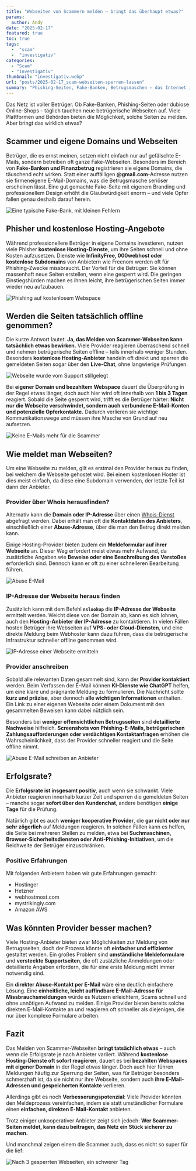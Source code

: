 ```yaml
---
title: "Webseiten von Scammern melden – bringt das überhaupt etwas?"
params:
  author: Andy
date: "2025-02-17"
featured: true
toc: true
tags:
  -  "scam"
  -  "investigativ"
categories:
  - "Scam"
  - "Investigativ"
thumbnail: "investigativ.webp"
url: "posts/2025-02-17_scam-webseiten-sperren-lassen"
summary: "Phishing-Seiten, Fake-Banken, Betrugsmaschen – das Internet ist voller Scams. Aber was passiert, wenn man solche Webseiten meldet? Werden sie wirklich gesperrt oder bleibt alles beim Alten? Ich habe es ausprobiert und teile meine Erfahrungen."
---
```


Das Netz ist voller Betrüger. Ob Fake-Banken, Phishing-Seiten oder dubiose Online-Shops – täglich tauchen neue betrügerische Webseiten auf. Viele Plattformen und Behörden bieten die Möglichkeit, solche Seiten zu melden. Aber bringt das wirklich etwas? 

## Scammer und eigene Domains und Webseiten

Betrüger, die es ernst meinen, setzen nicht einfach nur auf gefälschte E-Mails, sondern betreiben oft ganze Fake-Webseiten. Besonders im Bereich von **Fake-Banken und Finanzbetrug** registrieren sie eigene Domains, die täuschend echt wirken. Statt einer auffälligen **@gmail.com**-Adresse nutzen sie firmeneigene E-Mail-Domains, was die Betrugsmasche seriöser erscheinen lässt. Eine gut gemachte Fake-Seite mit eigenem Branding und professionellem Design erhöht die Glaubwürdigkeit enorm – und viele Opfer fallen genau deshalb darauf herein.  

![Eine typische Fake-Bank, mit kleinen Fehlern](/posts/2025-02-12_silvana-tenreyro-teil-2/bank.webp)

## Phisher und kostenlose Hosting-Angebote

Während professionellere Betrüger in eigene Domains investieren, nutzen viele Phisher **kostenlose Hosting-Dienste**, um ihre Seiten schnell und ohne Kosten aufzusetzen. Dienste wie **InfinityFree, 000webhost oder kostenlose Subdomains** von Anbietern wie Freenom werden oft für Phishing-Zwecke missbraucht. Der Vorteil für die Betrüger: Sie können massenhaft neue Seiten erstellen, wenn eine gesperrt wird. Die geringen Einstiegshürden machen es ihnen leicht, ihre betrügerischen Seiten immer wieder neu aufzubauen.

![Phishing auf kostenlosem Webspace](/posts/2025-01-05_password_expired/email_scam_1.webp)

## Werden die Seiten tatsächlich offline genommen?

Die kurze Antwort lautet: **Ja, das Melden von Scammer-Webseiten kann tatsächlich etwas bewirken.** Viele Provider reagieren überraschend schnell und nehmen betrügerische Seiten offline – teils innerhalb weniger Stunden. Besonders **kostenlose Hosting-Anbieter** handeln oft direkt und sperren die gemeldeten Seiten sogar über den **Live-Chat**, ohne langwierige Prüfungen.

![Webseite wurde vom Support stillgelegt](/posts/2025-02-17_scam-webseiten-sperren-lassen/offline_1.png)

Bei **eigener Domain und bezahltem Webspace** dauert die Überprüfung in der Regel etwas länger, doch auch hier wird oft innerhalb von **1 bis 3 Tagen** reagiert. Sobald die Seite gesperrt wird, trifft es die Betrüger härter: **Nicht nur die Webseite verschwindet, sondern auch verbundene E-Mail-Konten und potenzielle Opferkontakte.** Dadurch verlieren sie wichtige Kommunikationswege und müssen ihre Masche von Grund auf neu aufsetzen.

![Keine E-Mails mehr für die Scammer](/posts/2025-02-17_scam-webseiten-sperren-lassen/offline_2.webp)


## Wie meldet man Webseiten?

Um eine Webseite zu melden, gilt es erstmal den Provider heraus zu finden, bei welchem die Webseite gehostet wird. Bei einem kostenlosen Hoster ist dies meist einfach, da diese eine Subdomain verwenden, der letzte Teil ist dann der Anbieter. 

### Provider über Whois herausfinden?

Alternativ kann die **Domain oder IP-Adresse** über einen [Whois-Dienst](https://www.whois.com/whois) abgefragt werden. Dabei erhält man oft die **Kontaktdaten des Anbieters**, einschließlich einer **Abuse-Adresse**, über die man den Betrug direkt melden kann.  

Einige Hosting-Provider bieten zudem ein **Meldeformular auf ihrer Webseite** an. Dieser Weg erfordert meist etwas mehr Aufwand, da zusätzliche Angaben wie **Beweise oder eine Beschreibung des Verstoßes** erforderlich sind. Dennoch kann er oft zu einer schnelleren Bearbeitung führen.

![Abuse E-Mail](/posts/2025-02-17_scam-webseiten-sperren-lassen/abuse_1.webp)

### IP-Adresse der Webseite heraus finden

Zusätzlich kann mit dem Befehl **`nslookup`** die **IP-Adresse der Webseite** ermittelt werden. Weicht diese von der Domain ab, kann es sich lohnen, auch den **Hosting-Anbieter der IP-Adresse** zu kontaktieren. In vielen Fällen hosten Betrüger ihre Webseiten auf **VPS- oder Cloud-Diensten**, und eine direkte Meldung beim Webhoster kann dazu führen, dass die betrügerische Infrastruktur schneller offline genommen wird.

![IP-Adresse einer Webseite ermitteln](/posts/2025-02-12_silvana-tenreyro-teil-2/ip.png)

### Provider anschreiben

Sobald alle relevanten Daten gesammelt sind, kann der **Provider kontaktiert** werden. Beim Verfassen der E-Mail können **KI-Dienste wie ChatGPT** helfen, um eine klare und prägnante Meldung zu formulieren. Die Nachricht sollte **kurz und präzise**, aber dennoch **alle wichtigen Informationen** enthalten. Ein Link zu einer eigenen Webseite oder einem Dokument mit den gesammelten Beweisen kann dabei nützlich sein.  

Besonders bei **weniger offensichtlichen Betrugsseiten** sind **detaillierte Nachweise** hilfreich. **Screenshots von Phishing-E-Mails, betrügerischen Zahlungsaufforderungen oder verdächtigen Kontaktanfragen** erhöhen die Wahrscheinlichkeit, dass der Provider schneller reagiert und die Seite offline nimmt.

![Abuse E-Mail schreiben an Anbieter](/posts/2025-02-17_scam-webseiten-sperren-lassen/abuse_1.webp)

## Erfolgsrate?

Die **Erfolgsrate ist insgesamt positiv**, auch wenn sie schwankt. Viele Anbieter reagieren innerhalb kurzer Zeit und sperren die gemeldeten Seiten – manche sogar **sofort über den Kundenchat**, andere benötigen **einige Tage** für die Prüfung.  

Natürlich gibt es auch **weniger kooperative Provider**, die **gar nicht oder nur sehr zögerlich** auf Meldungen reagieren. In solchen Fällen kann es helfen, die Seite bei mehreren Stellen zu melden, etwa bei **Suchmaschinen, Browser-Sicherheitsdiensten oder Anti-Phishing-Initiativen**, um die Reichweite der Betrüger einzuschränken.

### Positive Erfahrungen

Mit folgenden Anbietern haben wir gute Erfahrungen gemacht:

- Hostinger
- Hetzner
- webhostmost.com
- mystrikingly.com
- Amazon AWS

## Was könnten Provider besser machen?

Viele Hosting-Anbieter bieten zwar Möglichkeiten zur Meldung von Betrugsseiten, doch der Prozess könnte oft **einfacher und effizienter** gestaltet werden. Ein großes Problem sind **umständliche Meldeformulare** und **versteckte Supportseiten**, die oft zusätzliche Anmeldungen oder detaillierte Angaben erfordern, die für eine erste Meldung nicht immer notwendig sind.  

Ein **direkter Abuse-Kontakt per E-Mail** wäre eine deutlich einfachere Lösung. Eine **einheitliche, leicht auffindbare E-Mail-Adresse für Missbrauchsmeldungen** würde es Nutzern erleichtern, Scams schnell und ohne unnötigen Aufwand zu melden. Einige Provider bieten bereits solche direkten E-Mail-Kontakte an und reagieren oft schneller als diejenigen, die nur über komplexe Formulare arbeiten.

## Fazit

Das Melden von Scammer-Webseiten **bringt tatsächlich etwas** – auch wenn die Erfolgsrate je nach Anbieter variiert. Während **kostenlose Hosting-Dienste oft sofort reagieren**, dauert es bei **bezahlten Webspaces mit eigener Domain** in der Regel etwas länger. Doch auch hier führen Meldungen häufig zur Sperrung der Seiten, was für Betrüger besonders schmerzhaft ist, da sie nicht nur ihre Webseite, sondern auch **ihre E-Mail-Adressen und gespeicherten Kontakte** verlieren.  

Allerdings gibt es noch **Verbesserungspotenzial**: Viele Provider könnten den Meldeprozess vereinfachen, indem sie statt umständlicher Formulare einen **einfachen, direkten E-Mail-Kontakt** anbieten. 

Trotz einiger unkooperativer Anbieter zeigt sich jedoch: **Wer Scammer-Seiten meldet, kann dazu beitragen, das Netz ein Stück sicherer zu machen.**

Und manchmal zeigen einem die Scammer auch, dass es nicht so super für die lief:

![Nach 3 gesperrten Webseiten, ein schwerer Tag](/posts/2025-02-17_scam-webseiten-sperren-lassen/offline_2.png)
